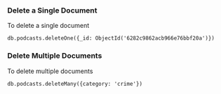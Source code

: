 ### Delete a Single Document

To delete a single document

```
db.podcasts.deleteOne({_id: ObjectId('6282c9862acb966e76bbf20a')})
```

### Delete Multiple Documents

To delete multiple documents

```
db.podcasts.deleteMany({category: 'crime'})
